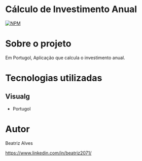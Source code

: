 # Cálculo de Investimento Anual

[![NPM](https://img.shields.io/npm/l/react)](https://github.com/bea3853/CalculodeInvestimento/blob/main/LICENSE)

  

#  Sobre o projeto

  

Em Portugol, Aplicação que calcula o investimento anual. 

  
#  Tecnologias utilizadas

##  Visualg

- Portugol


#  Autor

  

Beatriz Alves

  

https://www.linkedin.com/in/beatriz2071/
